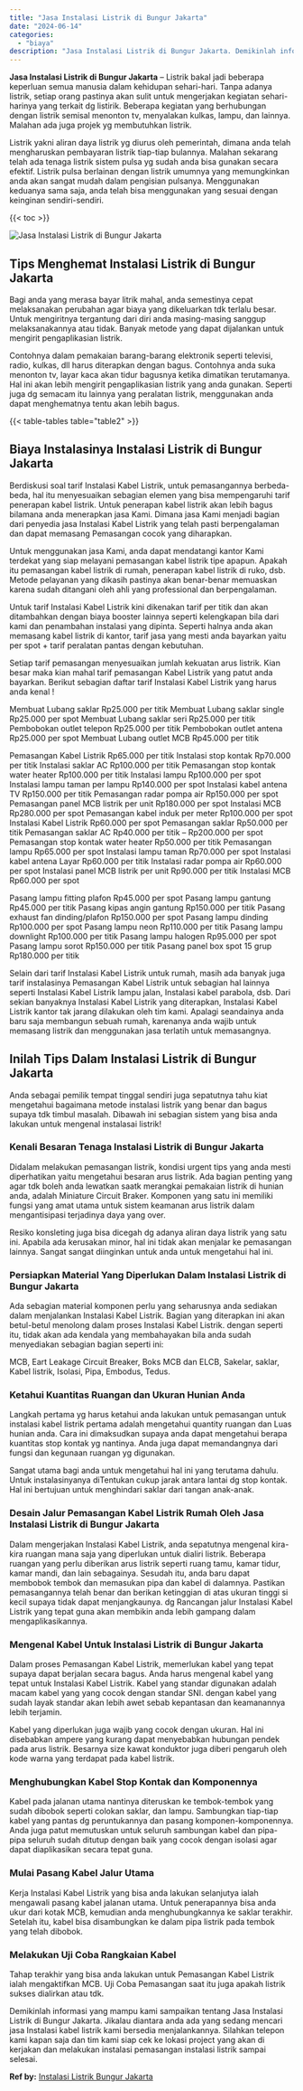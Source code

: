 ```yaml
---
title: "Jasa Instalasi Listrik di Bungur Jakarta"
date: "2024-06-14"
categories: 
  - "biaya"
description: "Jasa Instalasi Listrik di Bungur Jakarta. Demikinlah informasi yang mampu kami sampaikan tentang Jasa Instalasi Listrik di Bungur Jakarta. Jikalau diantara a..."
---
```


**Jasa Instalasi Listrik di Bungur Jakarta** – Listrik bakal jadi beberapa keperluan semua manusia dalam kehidupan sehari-hari. Tanpa adanya listrik, setiap orang pastinya akan sulit untuk mengerjakan kegiatan sehari-harinya yang terkait dg listirik. Beberapa kegiatan yang berhubungan dengan listrik semisal menonton tv, menyalakan kulkas, lampu, dan lainnya. Malahan ada juga projek yg membutuhkan listrik.

Listrik yakni aliran daya listrik yg diurus oleh pemerintah, dimana anda telah mengharuskan pembayaran listrik tiap-tiap bulannya. Malahan sekarang telah ada tenaga listrik sistem pulsa yg sudah anda bisa gunakan secara efektif. Listrik pulsa berlainan dengan listrik umumnya yang memungkinkan anda akan sangat mudah dalam pengisian pulsanya. Menggunakan keduanya sama saja, anda telah bisa menggunakan yang sesuai dengan keinginan sendiri-sendiri.

{{< toc >}}

![Jasa Instalasi Listrik di Bungur Jakarta](/images/instalasi-listrik-murah07.png)

## Tips Menghemat Instalasi Listrik di Bungur Jakarta

Bagi anda yang merasa bayar litrik mahal, anda semestinya cepat melaksanakan perubahan agar biaya yang dikeluarkan tdk terlalu besar. Untuk mengiritnya tergantung dari diri anda masing-masing sanggup melaksanakannya atau tidak. Banyak metode yang dapat dijalankan untuk mengirit pengaplikasian listrik.

Contohnya dalam pemakaian barang-barang elektronik seperti televisi, radio, kulkas, dll harus diterapkan dengan bagus. Contohnya anda suka menonton tv, layar kaca akan tidur bagusnya ketika dimatikan terutamanya. Hal ini akan lebih mengirit pengaplikasian listrik yang anda gunakan. Seperti juga dg semacam itu lainnya yang peralatan listrik, menggunakan anda dapat menghematnya tentu akan lebih bagus.

{{< table-tables table="table2" >}}

## Biaya Instalasinya Instalasi Listrik di Bungur Jakarta

Berdiskusi soal tarif Instalasi Kabel Listrik, untuk pemasangannya berbeda-beda, hal itu menyesuaikan sebagian elemen yang bisa mempengaruhi tarif penerapan kabel listrik. Untuk penerapan kabel listrik akan lebih bagus bilamana anda menerapkan jasa Kami. Dimana jasa Kami menjadi bagian dari penyedia jasa Instalasi Kabel Listrik yang telah pasti berpengalaman dan dapat memasang Pemasangan cocok yang diharapkan.

Untuk menggunakan jasa Kami, anda dapat mendatangi kantor Kami terdekat yang siap melayani pemasangan kabel listrik tipe apapun. Apakah itu pemasangan kabel listrik di rumah, penerapan kabel listrik di ruko, dsb. Metode pelayanan yang dikasih pastinya akan benar-benar memuaskan karena sudah ditangani oleh ahli yang professional dan berpengalaman.

Untuk tarif Instalasi Kabel Listrik kini dikenakan tarif per titik dan akan ditambahkan dengan biaya booster lainnya seperti kelengkapan bila dari kami dan penambahan instalasi yang dipinta. Seperti halnya anda akan memasang kabel listrik di kantor, tarif jasa yang mesti anda bayarkan yaitu per spot + tarif peralatan pantas dengan kebutuhan.

Setiap tarif pemasangan menyesuaikan jumlah kekuatan arus listrik. Kian besar maka kian mahal tarif pemasangan Kabel Listrik yang patut anda bayarkan. Berikut sebagian daftar tarif Instalasi Kabel Listrik yang harus anda kenal !

Membuat Lubang saklar Rp25.000 per titik Membuat Lubang saklar single Rp25.000 per spot Membuat Lubang saklar seri Rp25.000 per titik Pembobokan outlet telepon Rp25.000 per titik Pembobokan outlet antena Rp25.000 per spot Membuat Lubang outlet MCB Rp45.000 per titik

Pemasangan Kabel Listrik Rp65.000 per titik Instalasi stop kontak Rp70.000 per titik Instalasi saklar AC Rp100.000 per titik Pemasangan stop kontak water heater Rp100.000 per titik Instalasi lampu Rp100.000 per spot Instalasi lampu taman per lampu Rp140.000 per spot Instalasi kabel antena TV Rp150.000 per titik Pemasangan radar pompa air Rp150.000 per spot Pemasangan panel MCB listrik per unit Rp180.000 per spot Instalasi MCB Rp280.000 per spot Pemasangan kabel induk per meter Rp100.000 per spot Instalasi Kabel Listrik Rp60.000 per spot Pemasangan saklar Rp50.000 per titik Pemasangan saklar AC Rp40.000 per titik – Rp200.000 per spot Pemasangan stop kontak water heater Rp50.000 per titik Pemasangan lampu Rp65.000 per spot Instalasi lampu taman Rp70.000 per spot Instalasi kabel antena Layar Rp60.000 per titik Instalasi radar pompa air Rp60.000 per spot Instalasi panel MCB listrik per unit Rp90.000 per titik Instalasi MCB Rp60.000 per spot

Pasang lampu fitting plafon Rp45.000 per spot Pasang lampu gantung Rp45.000 per titik Pasang kipas angin gantung Rp150.000 per titik Pasang exhaust fan dinding/plafon Rp150.000 per spot Pasang lampu dinding Rp100.000 per spot Pasang lampu neon Rp110.000 per titik Pasang lampu downlight Rp100.000 per titik Pasang lampu halogen Rp95.000 per spot Pasang lampu sorot Rp150.000 per titik Pasang panel box spot 15 grup Rp180.000 per titik

Selain dari tarif Instalasi Kabel Listrik untuk rumah, masih ada banyak juga tarif instalasinya Pemasangan Kabel Listrik untuk sebagian hal lainnya seperti Instalasi Kabel Listrik lampu jalan, Instalasi kabel parabola, dsb. Dari sekian banyaknya Instalasi Kabel Listrik yang diterapkan, Instalasi Kabel Listrik kantor tak jarang dilakukan oleh tim kami. Apalagi seandainya anda baru saja membangun sebuah rumah, karenanya anda wajib untuk memasang listrik dan menggunakan jasa terlatih untuk memasangnya.

## Inilah Tips Dalam Instalasi Listrik di Bungur Jakarta


Anda sebagai pemilik tempat tinggal sendiri juga sepatutnya tahu kiat mengetahui bagaimana metode instalasi listrik yang benar dan bagus supaya tdk timbul masalah. Dibawah ini sebagian sistem yang bisa anda lakukan untuk mengenal instalasai listrik!

### Kenali Besaran Tenaga Instalasi Listrik di Bungur Jakarta

Didalam melakukan pemasangan listrik, kondisi urgent tips yang anda mesti diperhatikan yaitu mengetahui besaran arus listrik. Ada bagian penting yang agar tdk boleh anda lewatkan saatk merangkai pemakaian listrik di hunian anda, adalah Miniature Circuit Braker. Komponen yang satu ini memiliki fungsi yang amat utama untuk sistem keamanan arus listrik dalam mengantisipasi terjadinya daya yang over.

Resiko konsleting juga bisa dicegah dg adanya aliran daya listrik yang satu ini. Apabila ada kerusakan minor, hal ini tidak akan menjalar ke pemasangan lainnya. Sangat sangat diinginkan untuk anda untuk mengetahui hal ini.

### Persiapkan Material Yang Diperlukan Dalam Instalasi Listrik di Bungur Jakarta

Ada sebagian material komponen perlu yang seharusnya anda sediakan dalam menjalankan Instalasi Kabel Listrik. Bagian yang diterapkan ini akan betul-betul menolong dalam proses Instalasi Kabel Listrik. dengan seperti itu, tidak akan ada kendala yang membahayakan bila anda sudah menyediakan sebagian bagian seperti ini:

MCB, Eart Leakage Circuit Breaker, Boks MCB dan ELCB, Sakelar, saklar, Kabel listrik, Isolasi, Pipa, Embodus, Tedus.

### Ketahui Kuantitas Ruangan dan Ukuran Hunian Anda

Langkah pertama yg harus ketahui anda lakukan untuk pemasangan untuk instalasi kabel listrik pertama adalah mengetahui quantity ruangan dan Luas hunian anda. Cara ini dimaksudkan supaya anda dapat mengetahui berapa kuantitas stop kontak yg nantinya. Anda juga dapat memandangnya dari fungsi dan kegunaan ruangan yg digunakan.

Sangat utama bagi anda untuk mengetahui hal ini yang terutama dahulu. Untuk instalasinyanya diTentukan cukup jarak antara lantai dg stop kontak. Hal ini bertujuan untuk menghindari saklar dari tangan anak-anak.

### Desain Jalur Pemasangan Kabel Listrik Rumah Oleh Jasa Instalasi Listrik di Bungur Jakarta

Dalam mengerjakan Instalasi Kabel Listrik, anda sepatutnya mengenal kira-kira ruangan mana saja yang diperlukan untuk dialiri listrik. Beberapa ruangan yang perlu diberikan arus listrik seperti ruang tamu, kamar tidur, kamar mandi, dan lain sebagainya. Sesudah itu, anda baru dapat membobok tembok dan memasukan pipa dan kabel di dalamnya. Pastikan pemasangannya telah benar dan berikan ketinggian di atas ukuran tinggi si kecil supaya tidak dapat menjangkaunya. dg Rancangan jalur Instalasi Kabel Listrik yang tepat guna akan membikin anda lebih gampang dalam mengaplikasikannya.

### Mengenal Kabel Untuk Instalasi Listrik di Bungur Jakarta

Dalam proses Pemasangan Kabel Listrik, memerlukan kabel yang tepat supaya dapat berjalan secara bagus. Anda harus mengenal kabel yang tepat untuk Instalasi Kabel Listrik. Kabel yang standar digunakan adalah macam kabel yang yang cocok dengan standar SNI. dengan kabel yang sudah layak standar akan lebih awet sebab kepantasan dan keamanannya lebih terjamin.

Kabel yang diperlukan juga wajib yang cocok dengan ukuran. Hal ini disebabkan ampere yang kurang dapat menyebabkan hubungan pendek pada arus listrik. Besarnya size kawat konduktor juga diberi pengaruh oleh kode warna yang terdapat pada kabel listrik.

### Menghubungkan Kabel Stop Kontak dan Komponennya

Kabel pada jalanan utama nantinya diteruskan ke tembok-tembok yang sudah dibobok seperti colokan saklar, dan lampu. Sambungkan tiap-tiap kabel yang pantas dg peruntukannya dan pasang komponen-komponennya. Anda juga patut memutuskan untuk seluruh sambungan kabel dan pipa-pipa seluruh sudah ditutup dengan baik yang cocok dengan isolasi agar dapat diaplikasikan secara tepat guna.

### Mulai Pasang Kabel Jalur Utama

Kerja Instalasi Kabel Listrik yang bisa anda lakukan selanjutya ialah mengawali pasang kabel jalanan utama. Untuk penerapannya bisa anda ukur dari kotak MCB, kemudian anda menghubungkannya ke saklar terakhir. Setelah itu, kabel bisa disambungkan ke dalam pipa listrik pada tembok yang telah dibobok.

### Melakukan Uji Coba Rangkaian Kabel

Tahap terakhir yang bisa anda lakukan untuk Pemasangan Kabel Listrik ialah mengaktifkan MCB. Uji Coba Pemasangan saat itu juga apakah listrik sukses dialirkan atau tdk.

Demikinlah informasi yang mampu kami sampaikan tentang Jasa Instalasi Listrik di Bungur Jakarta. Jikalau diantara anda ada yang sedang mencari jasa Instalasi kabel listrik kami bersedia menjalankannya. Silahkan telepon kami kapan saja dan tim kami siap cek ke lokasi project yang akan di kerjakan dan melakukan instalasi pemasangan instalasi listrik sampai selesai.

**Ref by:** [Instalasi Listrik Bungur Jakarta](https://id.wikipedia.org/wiki/Instalasi)
